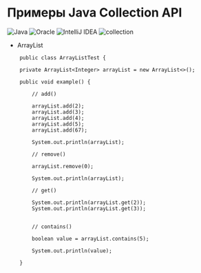 # Примеры Java Collection API
![Java](https://img.shields.io/badge/java-%23ED8B00.svg?style=for-the-badge&logo=java&logoColor=white)
![Oracle](https://img.shields.io/badge/Oracle-F80000?style=for-the-badge&logo=oracle&logoColor=white)
![IntelliJ IDEA](https://img.shields.io/badge/IntelliJIDEA-000000.svg?style=for-the-badge&logo=intellij-idea&logoColor=white)
![collection](https://user-images.githubusercontent.com/58209188/174733474-994d92d4-acf8-4e2c-bf66-585b699243ab.png)

- ArrayList

```
    public class ArrayListTest {

    private ArrayList<Integer> arrayList = new ArrayList<>();

    public void example() {

        // add()

        arrayList.add(2);
        arrayList.add(3);
        arrayList.add(4);
        arrayList.add(5);
        arrayList.add(67);

        System.out.println(arrayList);

        // remove()

        arrayList.remove(0);

        System.out.println(arrayList);

        // get()

        System.out.println(arrayList.get(2));
        System.out.println(arrayList.get(3));


        // contains()

        boolean value = arrayList.contains(5);

        System.out.println(value);

    }
    
```
